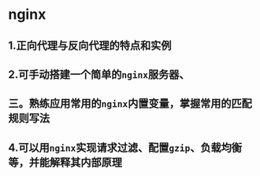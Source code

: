 # nginx

##  1.正向代理与反向代理的特点和实例

## 2.可手动搭建一个简单的`nginx`服务器、

## 三。熟练应用常用的`nginx`内置变量，掌握常用的匹配规则写法

## 4.可以用`nginx`实现请求过滤、配置`gzip`、负载均衡等，并能解释其内部原理

